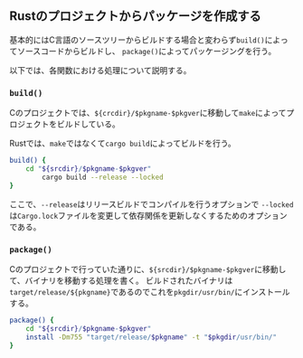 ## Rustのプロジェクトからパッケージを作成する

基本的にはC言語のソースツリーからビルドする場合と変わらず`build()`によってソースコードからビルドし、
`package()`によってパッケージングを行う。

以下では、各関数における処理について説明する。

### `build()`

Cのプロジェクトでは、`${crcdir}/$pkgname-$pkgver`に移動して`make`によってプロジェクトをビルドしている。

Rustでは、`make`ではなくて`cargo build`によってビルドを行う。

```bash
build() {
	cd "${srcdir}/$pkgname-$pkgver"
        cargo build --release --locked
}
```

ここで、`--release`はリリースビルドでコンパイルを行うオプションで
`--locked`は`Cargo.lock`ファイルを変更して依存関係を更新しなくするためのオプションである。

### `package()`

Cのプロジェクトで行っていた通りに、`${srcdir}/$pkgname-$pkgver`に移動して、バイナリを移動する処理を書く。
ビルドされたバイナリは`target/release/${pkgname}`であるのでこれを`pkgdir/usr/bin/`にインストールする。

```bash
package() {
    cd "${srcdir}/$pkgname-$pkgver"
    install -Dm755 "target/release/$pkgname" -t "$pkgdir/usr/bin/"
}
```
